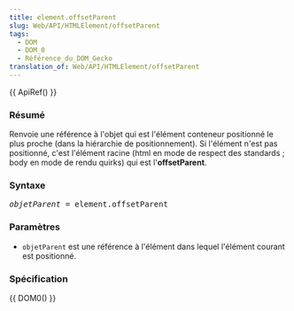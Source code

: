 ```yaml
---
title: element.offsetParent
slug: Web/API/HTMLElement/offsetParent
tags:
  - DOM
  - DOM_0
  - Référence_du_DOM_Gecko
translation_of: Web/API/HTMLElement/offsetParent
---
```

<p>{{ ApiRef() }}</p>
<h3 id="R.C3.A9sum.C3.A9">Résumé</h3>
<p>Renvoie une référence à l'objet qui est l'élément conteneur positionné le plus proche (dans la hiérarchie de positionnement). Si l'élément n'est pas positionné, c'est l'élément racine (html en mode de respect des standards ; body en mode de rendu quirks) qui est l'<b>offsetParent</b>.</p>
<h3 id="Syntaxe">Syntaxe</h3>
<pre class="eval"><i>objetParent</i> = element.offsetParent
</pre>
<h3 id="Param.C3.A8tres">Paramètres</h3>
<ul>
 <li><code>objetParent</code> est une référence à l'élément dans lequel l'élément courant est positionné.</li>
</ul>
<h3 id="Sp.C3.A9cification">Spécification</h3>
<p>{{ DOM0() }}</p>